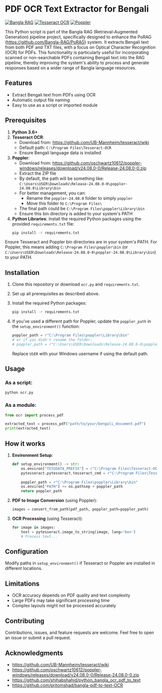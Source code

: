 # PDF OCR Text Extractor for Bengali

[![Bangla RAG](https://img.shields.io/badge/Bangla%20RAG-Visit%20Project-blue)](https://github.com/Bangla-RAG/PoRAG)
[![Tesseract OCR](https://img.shields.io/badge/Tesseract%20OCR-Download-green)](https://github.com/UB-Mannheim/tesseract/wiki)
[![Poppler](https://img.shields.io/badge/Poppler-Download-orange)](https://github.com/oschwartz10612/poppler-windows/releases/download/v24.08.0-0/Release-24.08.0-0.zip)

This Python script is part of the Bangla RAG (Retrieval-Augmented Generation) pipeline project, specifically designed to enhance the PoRAG (https://github.com/Bangla-RAG/PoRAG) system. It extracts Bengali text from both PDF and TXT files, with a focus on Optical Character Recognition (OCR) for PDFs. This functionality is particularly useful for incorporating scanned or non-searchable PDFs containing Bengali text into the RAG pipeline, thereby improving the system's ability to process and generate responses based on a wider range of Bangla language resources.

## Features

- Extract Bengali text from PDFs using OCR
- Automatic output file naming
- Easy to use as a script or imported module

## Prerequisites

1. **Python 3.6+**
2. **Tesseract OCR**:
   - Download from: https://github.com/UB-Mannheim/tesseract/wiki
   - Default path: `C:\Program Files\Tesseract-OCR`
   - Ensure Bengali language data is installed
3. **Poppler**:
   - Download from: https://github.com/oschwartz10612/poppler-windows/releases/download/v24.08.0-0/Release-24.08.0-0.zip
   - Extract the ZIP file
   - By default, the path will be something like: `C:\Users\USER\Downloads\Release-24.08.0-0\poppler-24.08.0\Library\bin`
   - For better management, you can:
     - Rename the `poppler-24.08.0` folder to simply `poppler`
     - Move this folder to `C:\Program Files\`
   - The final path could be `C:\Program Files\poppler\Library\bin`
   - Ensure this bin directory is added to your system's PATH
4. **Python Libraries**:
   Install the required Python packages using the provided `requirements.txt` file:
   ```bash
   pip install -r requirements.txt
   ```

Ensure Tesseract and Poppler bin directories are in your system's PATH. For Poppler, this means adding `C:\Program Files\poppler\bin` (or `C:\Users\USER\Downloads\Release-24.08.0-0\poppler-24.08.0\Library\bin`) to your PATH.

## Installation

1. Clone this repository or download `ocr.py` and `requirements.txt`.
2. Set up all prerequisites as described above.
3. Install the required Python packages:
   ```bash
   pip install -r requirements.txt
   ```
4. If you've used a different path for Poppler, update the `poppler_path` in the `setup_environment()` function:

   ```python
   poppler_path = r"C:\Program Files\poppler\Library\bin"
   # or if you didn't rename the folder:
   # poppler_path = r"C:\Users\USER\Downloads\Release-24.08.0-0\poppler-24.08.0\Library\bin"
   ```

   Replace `USER` with your Windows username if using the default path.

## Usage

### As a script:
```bash
python ocr.py
```

### As a module:
```python
from ocr import process_pdf

extracted_text = process_pdf("path/to/your/bengali_document.pdf")
print(extracted_text)
```

## How it works

1. **Environment Setup**:
   ```python
   def setup_environment() -> str:
       os.environ["TESSDATA_PREFIX"] = r"C:\Program Files\Tesseract-OCR\tessdata"
       pytesseract.pytesseract.tesseract_cmd = r"C:\Program Files\Tesseract-OCR\tesseract.exe"
       
       poppler_path = r"C:\Program Files\poppler\Library\bin"
       os.environ["PATH"] += os.pathsep + poppler_path
       return poppler_path
   ```

2. **PDF to Image Conversion** (using Poppler):
   ```python
   images = convert_from_path(pdf_path, poppler_path=poppler_path)
   ```

3. **OCR Processing** (using Tesseract):
   ```python
   for image in images:
       text = pytesseract.image_to_string(image, lang='ben')
       # Process text...
   ```

## Configuration

Modify paths in `setup_environment()` if Tesseract or Poppler are installed in different locations.

## Limitations

- OCR accuracy depends on PDF quality and text complexity
- Large PDFs may take significant processing time
- Complex layouts might not be processed accurately

## Contributing

Contributions, issues, and feature requests are welcome. Feel free to open an issue or submit a pull request.

## Acknowledgments
- https://github.com/UB-Mannheim/tesseract/wiki
- https://github.com/oschwartz10612/poppler-windows/releases/download/v24.08.0-0/Release-24.08.0-0.zip
- https://github.com/shihabshahid/python_bangla_ocr_pdf_to_text
- https://github.com/pritomshad/bangla-pdf-to-text-OCR